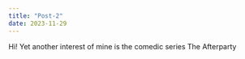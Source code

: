 ```yaml
---
title: "Post-2"
date: 2023-11-29
---
```

Hi! Yet another interest of mine is the comedic series The Afterparty
